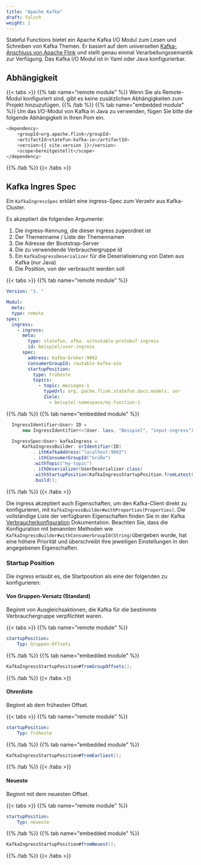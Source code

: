 ```yaml
---
title: "Apache Kafka"
draft: falsch
weight: 1
---
```


Stateful Functions bietet ein Apache Kafka I/O Modul zum Lesen und Schreiben von Kafka Themen. Er basiert auf dem universellen [Kafka-Anschluss von Apache Flink](https://ci.apache.org/projects/flink/flink-docs-stable/dev/connectors/kafka.html) und stellt genau einmal Verarbeitungssemantik zur Verfügung. Das Kafka I/O Modul ist in Yaml oder Java konfigurierbar.

## Abhängigkeit
{{< tabs >}}
{{% tab name="remote module" %}}
Wenn Sie als Remote-Modul konfiguriert sind, gibt es keine zusätzlichen Abhängigkeiten zum Projekt hinzuzufügen.
{{% /tab %}}
{{% tab name="embedded module" %}}
Um das I/O-Modul von Kafka in Java zu verwenden, fügen Sie bitte die folgende Abhängigkeit in Ihren Pom ein.

```bash
<dependency>
    <groupId>org.apache.flink</groupId>
    <artifactId>statefun-kafka-io</artifactId>
    <version>{{ site.version }}</version>
    <scope>bereitgestellt</scope>
</dependency>
```
{{% /tab %}}
{{< /tabs >}}

## Kafka Ingres Spec

Ein `KafkaIngressSpec` erklärt eine ingress-Spec zum Verzehr aus Kafka-Cluster.

Es akzeptiert die folgenden Argumente:

1. Die ingress-Kennung, die dieser ingress zugeordnet ist
2. Der Themenname / Liste der Themennamen
3. Die Adresse der Bootstrap-Server
4. Die zu verwendende Verbrauchergruppe Id
5. Ein `KafkaIngressDeserializer` für die Deserialisierung von Daten aus Kafka (nur Java)
6. Die Position, von der verbraucht werden soll

{{< tabs >}}
{{% tab name="remote module" %}}
```yaml
Version: "1. "

Modul:
  meta:
  type: remote
spec:
  ingress:
    - ingress:
      meta:
        type: statefun. afka. o/routable-protobuf-ingress
        id: beispiel/user-ingress
      spec:
        address: kafka-broker:9092
        consumerGroupId: routable-kafka-e2e
        startupPosition:
          type: früheste
          topics:
            - topic: messages-1
              typeUrl: org. pache.flink.statefun.docs.models. ser
              Ziele:
                - beispiel-namespace/my-function-1
```
{{% /tab %}}
{{% tab name="embedded module" %}}
```java
  IngressIdentifier<User> ID =
      new IngressIdentifier<>(User. lass, "Beispiel", "input-ingress");

  IngressSpec<User> kafkaIngress =
      KafkaIngressBuilder. orIdentifier(ID)
          . ithKafkaAddress("localhost:9092")
          . ithConsumerGroupId("Grüße")
          .withTopic("my-topic")
          . ithDeserializer(UserDeserializer.class)
          .withStartupPosition(KafkaIngressStartupPosition.fromLatest())
          .build();
```
{{% /tab %}}
{{< /tabs >}}

Die ingress akzeptiert auch Eigenschaften, um den Kafka-Client direkt zu konfigurieren, mit `KafkaIngressBuilder#withProperties(Properties)`. Die vollständige Liste der verfügbaren Eigenschaften finden Sie in der Kafka [Verbraucherkonfiguration](https://docs.confluent.io/current/installation/configuration/consumer-configs.html) Dokumentation. Beachten Sie, dass die Konfiguration mit benannten Methoden wie `KafkaIngressBuilder#withConsumerGroupId(String)`übergeben wurde, hat eine höhere Priorität und überschreibt ihre jeweiligen Einstellungen in den angegebenen Eigenschaften.

### Startup Position

Die ingress erlaubt es, die Startposition als eine der folgenden zu konfigurieren:

#### Von Gruppen-Versatz (Standard)

Beginnt von Ausgleichsaktionen, die Kafka für die bestimmte Verbrauchergruppe verpflichtet waren.

{{< tabs >}}
{{% tab name="remote module" %}}
```yaml
startupPosition:
    Typ: Gruppen-Offsets
```
{{% /tab %}}
{{% tab name="embedded module" %}}
```java
KafkaIngressStartupPosition#fromGroupOffsets();
```
{{% /tab %}}
{{< /tabs >}}

#### Ohrenliste

Beginnt ab dem frühesten Offset.

{{< tabs >}}
{{% tab name="remote module" %}}
```yaml
startupPosition:
    Typ: früheste
```
{{% /tab %}}
{{% tab name="embedded module" %}}
```java
KafkaIngressStartupPosition#fromEarliest();
```
{{% /tab %}}
{{< /tabs >}}

#### Neueste

Beginnt mit dem neuesten Offset.

{{< tabs >}}
{{% tab name="remote module" %}}
```yaml
startupPosition:
    Typ: neueste
```
{{% /tab %}}
{{% tab name="embedded module" %}}
```java
KafkaIngressStartupPosition#fromNeuest();
```
{{% /tab %}}
{{< /tabs >}}
